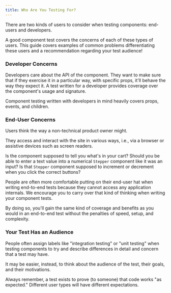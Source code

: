 ```yaml
---
title: Who Are You Testing For?
---
```


There are two kinds of users to consider when testing components: end-users and
developers.

A good component test covers the concerns of each of these types of users. This
guide covers examples of common problems differentiating these users and a
recommendation regarding your test audience!

### Developer Concerns

Developers care about the API of the component. They want to make sure that if
they exercise it in a particular way, with specific props, it'll behave the way
they expect it. A test written for a developer provides coverage over the
component's usage and signature.

Component testing written with developers in mind heavily covers props, events,
and children.

### End-User Concerns

Users think the way a non-technical product owner might.

They access and interact with the site in various ways, i.e., via a browser or
assistive devices such as screen readers.

Is the component supposed to tell you what's in your cart? Should you be able to
enter a text value into a numerical `Stepper` component like it was an input? Is
that `Stepper` component supposed to increment or decrement when you click the
correct buttons?

People are often more comfortable putting on their end-user hat when writing
end-to-end tests because they cannot access any application internals. We
encourage you to carry over that kind of thinking when writing your component
tests.

By doing so, you'll gain the same kind of coverage and benefits as you would in
an end-to-end test without the penalties of speed, setup, and complexity.

### Your Test Has an Audience

People often assign labels like "integration testing" or "unit testing" when
testing components to try and describe differences in detail and concern that a
test may have.

<!-- Meh: For example, should I test to make sure that calling `setProps` twice triggers a particular component's lifecycle event? (Answer: Not unless you have a very good reason. That's an implementation detail.) -->

It may be easier, instead, to think about the audience of the test, their goals,
and their motivations.

Always remember, a test exists to prove (to someone) that code works "as
expected." Different user types will have different expectations.
